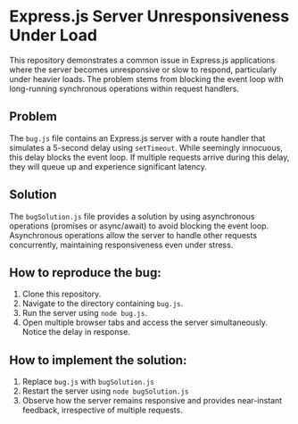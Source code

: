 # Express.js Server Unresponsiveness Under Load

This repository demonstrates a common issue in Express.js applications where the server becomes unresponsive or slow to respond, particularly under heavier loads.  The problem stems from blocking the event loop with long-running synchronous operations within request handlers.

## Problem

The `bug.js` file contains an Express.js server with a route handler that simulates a 5-second delay using `setTimeout`.  While seemingly innocuous, this delay blocks the event loop. If multiple requests arrive during this delay, they will queue up and experience significant latency.

## Solution

The `bugSolution.js` file provides a solution by using asynchronous operations (promises or async/await) to avoid blocking the event loop. Asynchronous operations allow the server to handle other requests concurrently, maintaining responsiveness even under stress.

## How to reproduce the bug:

1. Clone this repository.
2. Navigate to the directory containing `bug.js`.
3. Run the server using `node bug.js`.
4. Open multiple browser tabs and access the server simultaneously.  Notice the delay in response. 

## How to implement the solution:

1. Replace `bug.js` with `bugSolution.js`
2. Restart the server using `node bugSolution.js`
3. Observe how the server remains responsive and provides near-instant feedback, irrespective of multiple requests.